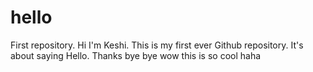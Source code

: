 # hello
First repository.
Hi I'm Keshi. This is my first ever Github repository.
It's about saying Hello.
Thanks
bye bye
wow this is so cool haha